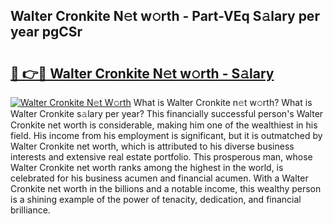 ## Walter Cronkite N𝚎t w𝚘rth - Part-VEq S𝚊lary per year pgCSr

# <h2><a href="http://gc0av8.nevu.top/?p=Walter+Cronkite">🔗 👉🔴 Walter Cronkite N𝚎t w𝚘rth - S𝚊lary</a></h2>

[![Walter Cronkite N𝚎t W𝚘rth](https://i.imgur.com/Oavwk0R.jpeg)](http://gc0av8.nevu.top/?p=Walter+Cronkite)
What is Walter Cronkite n𝚎t w𝚘rth? What is Walter Cronkite s𝚊lary per year?
This financially successful person's Walter Cronkite net worth is considerable, making him one of the wealthiest in his field. His income from his employment is significant, but it is outmatched by Walter Cronkite net worth, which is attributed to his diverse business interests and extensive real estate portfolio. This prosperous man, whose Walter Cronkite net worth ranks among the highest in the world, is celebrated for his business acumen and financial acumen. With a Walter Cronkite net worth in the billions and a notable income, this wealthy person is a shining example of the power of tenacity, dedication, and financial brilliance.
